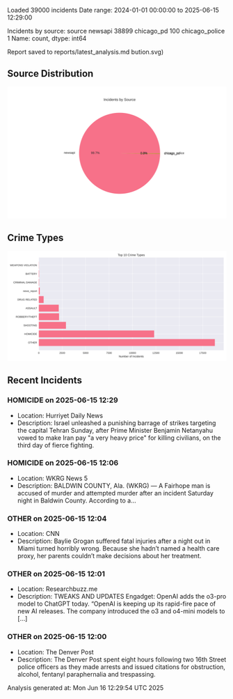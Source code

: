 
Loaded 39000 incidents
Date range: 2024-01-01 00:00:00 to 2025-06-15 12:29:00

Incidents by source:
source
newsapi           38899
chicago_pd          100
chicago_police        1
Name: count, dtype: int64

Report saved to reports/latest_analysis.md
bution.svg)

## Source Distribution
![Source Distribution](images/source_distribution.svg)

## Crime Types
![Crime Types](images/crime_types.svg)

## Recent Incidents

### HOMICIDE on 2025-06-15 12:29
- Location: Hurriyet Daily News
- Description: Israel unleashed a punishing barrage of strikes targeting the capital Tehran Sunday, after Prime Minister Benjamin Netanyahu vowed to make Iran pay "a very heavy price" for killing civilians, on the third day of fierce fighting.


### HOMICIDE on 2025-06-15 12:06
- Location: WKRG News 5
- Description: BALDWIN COUNTY, Ala. (WKRG) — A Fairhope man is accused of murder and attempted murder after an incident Saturday night in Baldwin County. According to a...


### OTHER on 2025-06-15 12:04
- Location: CNN
- Description: Baylie Grogan suffered fatal injuries after a night out in Miami turned horribly wrong. Because she hadn’t named a health care proxy, her parents couldn’t make decisions about her treatment.


### OTHER on 2025-06-15 12:01
- Location: Researchbuzz.me
- Description: TWEAKS AND UPDATES Engadget: OpenAI adds the o3-pro model to ChatGPT today. “OpenAI is keeping up its rapid-fire pace of new AI releases. The company introduced the o3 and o4-mini models to […]


### OTHER on 2025-06-15 12:00
- Location: The Denver Post
- Description: The Denver Post spent eight hours following two 16th Street police officers as they made arrests and issued citations for obstruction, alcohol, fentanyl paraphernalia and trespassing.

Analysis generated at: Mon Jun 16 12:29:54 UTC 2025
